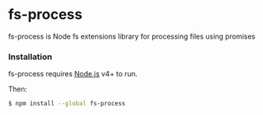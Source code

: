 # fs-process

fs-process is Node fs extensions library for processing files using promises

### Installation

fs-process requires [Node.js](https://nodejs.org/) v4+ to run.

Then:

```sh
$ npm install --global fs-process
